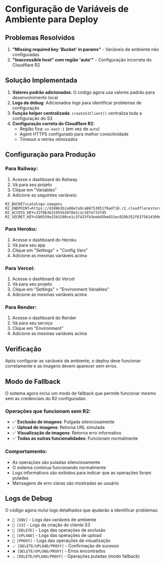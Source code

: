 # Configuração de Variáveis de Ambiente para Deploy

## Problemas Resolvidos

1. **"Missing required key 'Bucket' in params"** - Variáveis de ambiente não configuradas
2. **"Inaccessible host" com região 'auto'"** - Configuração incorreta do Cloudflare R2

## Solução Implementada

1. **Valores padrão adicionados**: O código agora usa valores padrão para desenvolvimento local
2. **Logs de debug**: Adicionados logs para identificar problemas de configuração
3. **Função helper centralizada**: `createS3Client()` centraliza toda a configuração do S3
4. **Configuração correta do Cloudflare R2**: 
   - Região fixa: `us-east-1` (em vez de `auto`)
   - Agent HTTPS configurado para melhor conectividade
   - Timeout e retries otimizados

## Configuração para Produção

### Para Railway:
1. Acesse o dashboard do Railway
2. Vá para seu projeto
3. Clique em "Variables"
4. Adicione as seguintes variáveis:

```
R2_BUCKET=catalogo-imagens
R2_ENDPOINT=https://d18863b1a98e7a9ca8875305179ad718.r2.cloudflarestorage.com
R2_ACCESS_KEY=32f0b3b31955b3878e1c2c107ef33fd5
R2_SECRET_KEY=580539e25b1580ce1c37425fb3eeb45be831ec029b352f6375614399e7ab714f
```

### Para Heroku:
1. Acesse o dashboard do Heroku
2. Vá para seu app
3. Clique em "Settings" > "Config Vars"
4. Adicione as mesmas variáveis acima

### Para Vercel:
1. Acesse o dashboard do Vercel
2. Vá para seu projeto
3. Clique em "Settings" > "Environment Variables"
4. Adicione as mesmas variáveis acima

### Para Render:
1. Acesse o dashboard do Render
2. Vá para seu serviço
3. Clique em "Environment"
4. Adicione as mesmas variáveis acima

## Verificação

Após configurar as variáveis de ambiente, o deploy deve funcionar corretamente e as imagens devem aparecer sem erros.

## Modo de Fallback

O sistema agora inclui um modo de fallback que permite funcionar mesmo sem as credenciais do R2 configuradas:

### Operações que funcionam sem R2:
- ✅ **Exclusão de imagens**: Pulgada silenciosamente
- ✅ **Upload de imagens**: Retorna URL simulada
- ✅ **Visualização de imagens**: Retorna erro informativo
- ✅ **Todas as outras funcionalidades**: Funcionam normalmente

### Comportamento:
- As operações são puladas silenciosamente
- O sistema continua funcionando normalmente
- Logs informativos são exibidos para indicar que as operações foram puladas
- Mensagens de erro claras são mostradas ao usuário

## Logs de Debug

O código agora inclui logs detalhados que ajudarão a identificar problemas:

- `🔧 [ENV]` - Logs das variáveis de ambiente
- `🔧 [S3]` - Logs da criação do cliente S3
- `🔧 [DELETE]` - Logs das operações de exclusão
- `🔧 [UPLOAD]` - Logs das operações de upload
- `🔧 [PROXY]` - Logs das operações de visualização
- `✅ [DELETE/UPLOAD/PROXY]` - Confirmação de sucesso
- `❌ [DELETE/UPLOAD/PROXY]` - Erros encontrados
- `⚠️ [DELETE/UPLOAD/PROXY]` - Operações puladas (modo fallback) 